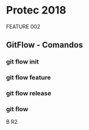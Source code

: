 # Protec 2018
FEATURE 002

## GitFlow - Comandos

### git flow init

### git flow feature

### git flow release

### git flow 


B R2
